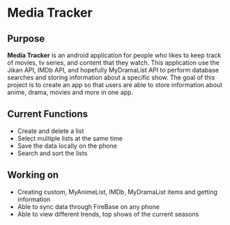 # Media Tracker
## Purpose


**Media Tracker** is an android application for people who likes to keep track of movies, tv series, and content that
they watch. This application use the Jikan API, IMDb API, and hopefully MyDramaList API to perform database searches
and storing information about a specific show. The goal of this project is to create an app so that users are able to
store information about anime, drama, movies and more in one app.

## Current Functions

- Create and delete a list
- Select multiple lists at the same time
- Save the data locally on the phone
- Search and sort the lists

## Working on
- Creating custom, MyAnimeList, IMDb, MyDramaList items and getting information
- Able to sync data through FireBase on any phone
- Able to view different trends, top shows of the current seasons

